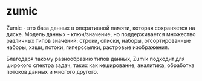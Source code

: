 # zumic

Zumic - это база данных в оперативной памяти, которая сохраняется на диске.
Модель данных - ключ/значение, но поддерживается множество различных типов
значений: строки, списки, наборы, отсортированные наборы, хэши, потоки,
гиперссылки, растровые изображения.

Благодаря такому разнообразию типов данных, Zumik подходит для широкого
спектра задач, таких как кеширование, аналитика, обработка потоков данных и
многого другого.

